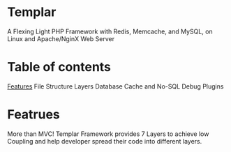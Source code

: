 Templar
=======

A Flexing Light PHP Framework with Redis, Memcache, and MySQL, on Linux and Apache/NginX Web Server

Table of contents
=======
[Features](https://github.com/tempslar/Templar#featrues)
File Structure
Layers
Database
Cache and No-SQL
Debug
Plugins

Featrues
=======
More than MVC!
Templar Framework provides 7 Layers to achieve low Coupling and help developer spread their code into different layers.


